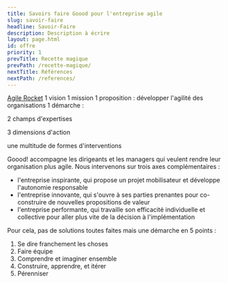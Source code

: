 ```yaml
---
title: Savoirs faire Goood pour l'entreprise agile
slug: savoir-faire
headline: Savoir-Faire 
description: Description à écrire
layout: page.html
id: offre
priority: 1
prevTitle: Recette magique
prevPath: /recette-magique/
nextTitle: Références
nextPath: /references/
---
```

[Agile Rocket](agile-rocket)
1 vision
1 mission 
1 proposition : développer l'agilité des organisations
1 démarche : 

2 champs d'expertises 

3 dimensions d'action

une multitude de formes d'interventions

Goood! accompagne les dirigeants et les managers qui veulent rendre leur organisation plus agile. Nous intervenons sur trois axes complémentaires :
- l'entreprise inspirante, qui propose un projet mobilisateur et développe l'autonomie responsable
- l'entreprise innovante, qui s'ouvre à ses parties prenantes pour co-construire de nouvelles propositions de valeur
- l'entreprise performante, qui travaille son efficacité individuelle et collective pour aller plus vite de la décision à l'implémentation

Pour cela, pas de solutions toutes faites mais une démarche en 5 points :
1. Se dire franchement les choses
2. Faire équipe
3. Comprendre et imaginer ensemble
4. Construire, apprendre, et itérer
5. Pérenniser


